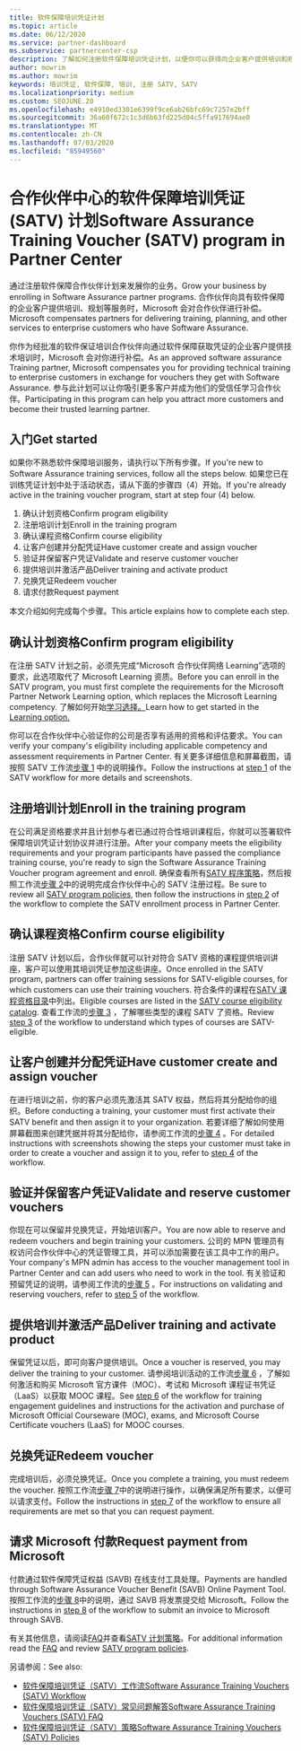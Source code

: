 ```yaml
---
title: 软件保障培训凭证计划
ms.topic: article
ms.date: 06/12/2020
ms.service: partner-dashboard
ms.subservice: partnercenter-csp
description: 了解如何注册软件保障培训凭证计划，以便你可以获得向企业客户提供培训和规划的补偿。
author: mowrim
ms.author: mowrim
keywords: 培训凭证, 软件保障, 培训, 注册 SATV, SATV
ms.localizationpriority: medium
ms.custom: SEOJUNE.20
ms.openlocfilehash: e4910ed3301e6399f9ce6ab26bfc69c7257e2bff
ms.sourcegitcommit: 36a60f672c1c3d6b63fd225d04c5ffa917694ae0
ms.translationtype: MT
ms.contentlocale: zh-CN
ms.lasthandoff: 07/03/2020
ms.locfileid: "85949560"
---
```

# <a name="software-assurance-training-voucher-satv-program-in-partner-center"></a><span data-ttu-id="f52b3-104">合作伙伴中心的软件保障培训凭证 (SATV) 计划</span><span class="sxs-lookup"><span data-stu-id="f52b3-104">Software Assurance Training Voucher (SATV) program in Partner Center</span></span>

<span data-ttu-id="f52b3-105">通过注册软件保障合作伙伴计划来发展你的业务。</span><span class="sxs-lookup"><span data-stu-id="f52b3-105">Grow your business by enrolling in Software Assurance partner programs.</span></span> <span data-ttu-id="f52b3-106">合作伙伴向具有软件保障的企业客户提供培训、规划等服务时，Microsoft 会对合作伙伴进行补偿。</span><span class="sxs-lookup"><span data-stu-id="f52b3-106">Microsoft compensates partners for delivering training, planning, and other services to enterprise customers who have Software Assurance.</span></span>

<span data-ttu-id="f52b3-107">你作为经批准的软件保证培训合作伙伴向通过软件保障获取凭证的企业客户提供技术培训时，Microsoft 会对你进行补偿。</span><span class="sxs-lookup"><span data-stu-id="f52b3-107">As an approved software assurance Training partner, Microsoft compensates you for providing technical training to enterprise customers in exchange for vouchers they get with Software Assurance.</span></span> <span data-ttu-id="f52b3-108">参与此计划可以让你吸引更多客户并成为他们的受信任学习合作伙伴。</span><span class="sxs-lookup"><span data-stu-id="f52b3-108">Participating in this program can help you attract more customers and become their trusted learning partner.</span></span>

## <a name="get-started"></a><span data-ttu-id="f52b3-109">入门</span><span class="sxs-lookup"><span data-stu-id="f52b3-109">Get started</span></span>

<span data-ttu-id="f52b3-110">如果你不熟悉软件保障培训服务，请执行以下所有步骤。</span><span class="sxs-lookup"><span data-stu-id="f52b3-110">If you're new to Software Assurance training services, follow all the steps below.</span></span> <span data-ttu-id="f52b3-111">如果您已在训练凭证计划中处于活动状态，请从下面的步骤四（4）开始。</span><span class="sxs-lookup"><span data-stu-id="f52b3-111">If you're already active in the training voucher program, start at step four (4) below.</span></span> 

1. <span data-ttu-id="f52b3-112">确认计划资格</span><span class="sxs-lookup"><span data-stu-id="f52b3-112">Confirm program eligibility</span></span>
2. <span data-ttu-id="f52b3-113">注册培训计划</span><span class="sxs-lookup"><span data-stu-id="f52b3-113">Enroll in the training program</span></span>
3. <span data-ttu-id="f52b3-114">确认课程资格</span><span class="sxs-lookup"><span data-stu-id="f52b3-114">Confirm course eligibility</span></span>
4. <span data-ttu-id="f52b3-115">让客户创建并分配凭证</span><span class="sxs-lookup"><span data-stu-id="f52b3-115">Have customer create and assign voucher</span></span>
5. <span data-ttu-id="f52b3-116">验证并保留客户凭证</span><span class="sxs-lookup"><span data-stu-id="f52b3-116">Validate and reserve customer voucher</span></span>
6. <span data-ttu-id="f52b3-117">提供培训并激活产品</span><span class="sxs-lookup"><span data-stu-id="f52b3-117">Deliver training and activate product</span></span>
7. <span data-ttu-id="f52b3-118">兑换凭证</span><span class="sxs-lookup"><span data-stu-id="f52b3-118">Redeem voucher</span></span>
8. <span data-ttu-id="f52b3-119">请求付款</span><span class="sxs-lookup"><span data-stu-id="f52b3-119">Request payment</span></span>

<span data-ttu-id="f52b3-120">本文介绍如何完成每个步骤。</span><span class="sxs-lookup"><span data-stu-id="f52b3-120">This article explains how to complete each step.</span></span>

## <a name="confirm-program-eligibility"></a><span data-ttu-id="f52b3-121">确认计划资格</span><span class="sxs-lookup"><span data-stu-id="f52b3-121">Confirm program eligibility</span></span>

<span data-ttu-id="f52b3-122">在注册 SATV 计划之前，必须先完成“Microsoft 合作伙伴网络 Learning”选项的要求，此选项取代了 Microsoft Learning 资质。</span><span class="sxs-lookup"><span data-stu-id="f52b3-122">Before you can enroll in the SATV program, you must first complete the requirements for the Microsoft Partner Network Learning option, which replaces the Microsoft Learning competency.</span></span> <span data-ttu-id="f52b3-123">了解如何开始[学习选择。](https://partner.microsoft.com/membership/learning-partners)</span><span class="sxs-lookup"><span data-stu-id="f52b3-123">Learn how to get started in the [Learning option.](https://partner.microsoft.com/membership/learning-partners)</span></span>

<span data-ttu-id="f52b3-124">你可以在合作伙伴中心验证你的公司是否享有适用的资格和评估要求。</span><span class="sxs-lookup"><span data-stu-id="f52b3-124">You can verify your company's eligibility including applicable competency and assessment requirements in Partner Center.</span></span> <span data-ttu-id="f52b3-125">有关更多详细信息和屏幕截图，请按照 SATV 工作流[步骤 1](https://query.prod.cms.rt.microsoft.com/cms/api/am/binary/RE4s3bB) 中的说明操作。</span><span class="sxs-lookup"><span data-stu-id="f52b3-125">Follow the instructions at [step 1](https://query.prod.cms.rt.microsoft.com/cms/api/am/binary/RE4s3bB) of the SATV workflow for more details and screenshots.</span></span>

## <a name="enroll-in-the-training-program"></a><span data-ttu-id="f52b3-126">注册培训计划</span><span class="sxs-lookup"><span data-stu-id="f52b3-126">Enroll in the training program</span></span>

<span data-ttu-id="f52b3-127">在公司满足资格要求并且计划参与者已通过符合性培训课程后，你就可以签署软件保障培训凭证计划协议并进行注册。</span><span class="sxs-lookup"><span data-stu-id="f52b3-127">After your company meets the eligibility requirements and your program participants have passed the compliance training course, you're ready to sign the Software Assurance Training Voucher program agreement and enroll.</span></span> <span data-ttu-id="f52b3-128">确保查看所有[SATV 程序策略](https://query.prod.cms.rt.microsoft.com/cms/api/am/binary/RE3koEP)，然后按照工作流[步骤 2](https://query.prod.cms.rt.microsoft.com/cms/api/am/binary/RE4s3bB)中的说明完成合作伙伴中心的 SATV 注册过程。</span><span class="sxs-lookup"><span data-stu-id="f52b3-128">Be sure to review all [SATV program policies](https://query.prod.cms.rt.microsoft.com/cms/api/am/binary/RE3koEP), then follow the instructions in [step 2](https://query.prod.cms.rt.microsoft.com/cms/api/am/binary/RE4s3bB) of the workflow to complete the SATV enrollment process in Partner Center.</span></span>


## <a name="confirm-course-eligibility"></a><span data-ttu-id="f52b3-129">确认课程资格</span><span class="sxs-lookup"><span data-stu-id="f52b3-129">Confirm course eligibility</span></span>
<span data-ttu-id="f52b3-130">注册 SATV 计划以后，合作伙伴就可以针对符合 SATV 资格的课程提供培训讲座，客户可以使用其培训凭证参加这些讲座。</span><span class="sxs-lookup"><span data-stu-id="f52b3-130">Once enrolled in the SATV program, partners can offer training sessions for SATV-eligible courses, for which customers can use their training vouchers.</span></span> <span data-ttu-id="f52b3-131">符合条件的课程在[SATV 课程资格目录](https://savl-catalog.microsoft.com/)中列出。</span><span class="sxs-lookup"><span data-stu-id="f52b3-131">Eligible courses are listed in the [SATV course eligibility catalog](https://savl-catalog.microsoft.com/).</span></span> <span data-ttu-id="f52b3-132">查看工作流的[步骤 3](https://query.prod.cms.rt.microsoft.com/cms/api/am/binary/RE4s3bB) ，了解哪些类型的课程 SATV 了资格。</span><span class="sxs-lookup"><span data-stu-id="f52b3-132">Review [step 3](https://query.prod.cms.rt.microsoft.com/cms/api/am/binary/RE4s3bB) of the workflow to understand which types of courses are SATV-eligible.</span></span>

## <a name="have-customer-create-and-assign-voucher"></a><span data-ttu-id="f52b3-133">让客户创建并分配凭证</span><span class="sxs-lookup"><span data-stu-id="f52b3-133">Have customer create and assign voucher</span></span>

<span data-ttu-id="f52b3-134">在进行培训之前，你的客户必须先激活其 SATV 权益，然后将其分配给你的组织。</span><span class="sxs-lookup"><span data-stu-id="f52b3-134">Before conducting a training, your customer must first activate their SATV benefit and then assign it to your organization.</span></span> <span data-ttu-id="f52b3-135">若要详细了解如何使用屏幕截图来创建凭据并将其分配给你，请参阅工作流的[步骤 4](https://query.prod.cms.rt.microsoft.com/cms/api/am/binary/RE4s3bB) 。</span><span class="sxs-lookup"><span data-stu-id="f52b3-135">For detailed instructions with screenshots showing the steps your customer must take in order to create a voucher and assign it to you, refer to [step 4](https://query.prod.cms.rt.microsoft.com/cms/api/am/binary/RE4s3bB) of the workflow.</span></span>

## <a name="validate-and-reserve-customer-vouchers"></a><span data-ttu-id="f52b3-136">验证并保留客户凭证</span><span class="sxs-lookup"><span data-stu-id="f52b3-136">Validate and reserve customer vouchers</span></span>

<span data-ttu-id="f52b3-137">你现在可以保留并兑换凭证，开始培训客户。</span><span class="sxs-lookup"><span data-stu-id="f52b3-137">You are now able to reserve and redeem vouchers and begin training your customers.</span></span> <span data-ttu-id="f52b3-138">公司的 MPN 管理员有权访问合作伙伴中心的凭证管理工具，并可以添加需要在该工具中工作的用户。</span><span class="sxs-lookup"><span data-stu-id="f52b3-138">Your company's MPN admin has access to the voucher management tool in Partner Center and can add users who need to work in the tool.</span></span> <span data-ttu-id="f52b3-139">有关验证和预留凭证的说明，请参阅工作流的[步骤 5](https://query.prod.cms.rt.microsoft.com/cms/api/am/binary/RE4s3bB) 。</span><span class="sxs-lookup"><span data-stu-id="f52b3-139">For instructions on validating and reserving vouchers, refer to [step 5](https://query.prod.cms.rt.microsoft.com/cms/api/am/binary/RE4s3bB) of the workflow.</span></span>

## <a name="deliver-training-and-activate-product"></a><span data-ttu-id="f52b3-140">提供培训并激活产品</span><span class="sxs-lookup"><span data-stu-id="f52b3-140">Deliver training and activate product</span></span>

<span data-ttu-id="f52b3-141">保留凭证以后，即可向客户提供培训。</span><span class="sxs-lookup"><span data-stu-id="f52b3-141">Once a voucher is reserved, you may deliver the training to your customer.</span></span> <span data-ttu-id="f52b3-142">请参阅培训活动的工作流[步骤 6](https://query.prod.cms.rt.microsoft.com/cms/api/am/binary/RE4s3bB) ，了解如何激活和购买 Microsoft 官方课件（MOC）、考试和 Microsoft 课程证书凭证（LaaS）以获取 MOOC 课程。</span><span class="sxs-lookup"><span data-stu-id="f52b3-142">See [step 6](https://query.prod.cms.rt.microsoft.com/cms/api/am/binary/RE4s3bB) of the workflow for training engagement guidelines and instructions for the activation and purchase of Microsoft Official Courseware (MOC), exams, and Microsoft Course Certificate vouchers (LaaS) for MOOC courses.</span></span>

## <a name="redeem-voucher"></a><span data-ttu-id="f52b3-143">兑换凭证</span><span class="sxs-lookup"><span data-stu-id="f52b3-143">Redeem voucher</span></span>

<span data-ttu-id="f52b3-144">完成培训后，必须兑换凭证。</span><span class="sxs-lookup"><span data-stu-id="f52b3-144">Once you complete a training, you must redeem the voucher.</span></span> <span data-ttu-id="f52b3-145">按照工作流[步骤 7](https://query.prod.cms.rt.microsoft.com/cms/api/am/binary/RE4s3bB)中的说明进行操作，以确保满足所有要求，以便可以请求支付。</span><span class="sxs-lookup"><span data-stu-id="f52b3-145">Follow the instructions in [step 7](https://query.prod.cms.rt.microsoft.com/cms/api/am/binary/RE4s3bB) of the workflow to ensure all requirements are met so that you can request payment.</span></span> 


## <a name="request-payment-from-microsoft"></a><span data-ttu-id="f52b3-146">请求 Microsoft 付款</span><span class="sxs-lookup"><span data-stu-id="f52b3-146">Request payment from Microsoft</span></span>

<span data-ttu-id="f52b3-147">付款通过软件保障凭证权益 (SAVB) 在线支付工具处理。</span><span class="sxs-lookup"><span data-stu-id="f52b3-147">Payments are handled through Software Assurance Voucher Benefit (SAVB) Online Payment Tool.</span></span> <span data-ttu-id="f52b3-148">按照工作流的[步骤 8](https://query.prod.cms.rt.microsoft.com/cms/api/am/binary/RE4s3bB)中的说明，通过 SAVB 将发票提交给 Microsoft。</span><span class="sxs-lookup"><span data-stu-id="f52b3-148">Follow the instructions in [step 8](https://query.prod.cms.rt.microsoft.com/cms/api/am/binary/RE4s3bB) of the workflow to submit an invoice to Microsoft through SAVB.</span></span> 

<span data-ttu-id="f52b3-149">有关其他信息，请阅读[FAQ](https://query.prod.cms.rt.microsoft.com/cms/api/am/binary/RE3kz5o)并查看[SATV 计划策略](https://query.prod.cms.rt.microsoft.com/cms/api/am/binary/RE3koEP)。</span><span class="sxs-lookup"><span data-stu-id="f52b3-149">For additional information read the [FAQ](https://query.prod.cms.rt.microsoft.com/cms/api/am/binary/RE3kz5o) and review [SATV program policies](https://query.prod.cms.rt.microsoft.com/cms/api/am/binary/RE3koEP).</span></span>

<span data-ttu-id="f52b3-150">另请参阅：</span><span class="sxs-lookup"><span data-stu-id="f52b3-150">See also:</span></span>

- [<span data-ttu-id="f52b3-151">软件保障培训凭证（SATV）工作流</span><span class="sxs-lookup"><span data-stu-id="f52b3-151">Software Assurance Training Vouchers (SATV) Workflow</span></span>](https://query.prod.cms.rt.microsoft.com/cms/api/am/binary/RE4s3bB)
- [<span data-ttu-id="f52b3-152">软件保障培训凭证（SATV）常见问题解答</span><span class="sxs-lookup"><span data-stu-id="f52b3-152">Software Assurance Training Vouchers (SATV) FAQ</span></span>](https://query.prod.cms.rt.microsoft.com/cms/api/am/binary/RE3kz5o)
- [<span data-ttu-id="f52b3-153">软件保障培训凭证（SATV）策略</span><span class="sxs-lookup"><span data-stu-id="f52b3-153">Software Assurance Training Vouchers (SATV) Policies</span></span>](https://query.prod.cms.rt.microsoft.com/cms/api/am/binary/RE3koEP)
